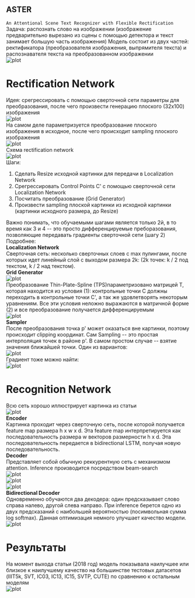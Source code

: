 ## ASTER  
`An Attentional Scene Text Recognizer with Flexible Rectification`  
Задача: распознать слово на изображении (изображение предварительно вырезано из сцены с помощью детектора и текст занимает большую часть изображения)
Модель состоит из двух частей: ректификатора (преобразователя изображения, выпрямителя текста) и распознавателя текста на преобразованном изображении  
![plot](./images/im1.PNG)
# Rectification Network  
Идея: срегрессировать с помощью сверточной сети параметры для преобразования, после чего произвести генерацию плоского (32x100) изображения  
![plot](./images/im2.PNG)  
На самом деле параметризуется преобразование плоского изображения в исходное, после чего происходит sampling плоского изображения  
![plot](./images/im3.PNG)  
Схема rectification network  
![plot](./images/im4.PNG)  
Шаги:  
  1. Сделать Resize исходной картинки для передачи в Localization Network
  2. Срегрессировать Control Points C' с помощью сверточной сети Localization Network
  3. Посчитать преобразование (Grid Generator)
  4. Произвести sampling плоской картинки из исходной картинки (картинки исходного размера, до Resize)

Важно понимать, что обучаемыми шагами является только 2й, в то время как 3 и 4 -- это просто дифференцируемые преборазования, позволяющие передавать градиенты сверточной сети (шагу 2)
Подробнее:  
**Localization Network**  
Сверточная сеть: несколько сверточных слоев с max пулингами, после которых идет линейный слой с выходом размера 2k: (2k точек: k / 2 под текстом, k / 2 над текстом).  
**Grid Generator**  
![plot](./images/im5.PNG)  
Преобразование Thin-Plate-Spline (TPS)параметризовано матрицей T, которая находится из условия (1): контрольные точки C должны переходить в контрольные точки C', а так же удовлетворять некоторым уравнениям. Все эти условия неложно выражаются в матричной форме (2) и все преобразование получается дифференцируемым  
![plot](./images/im7.PNG)  
**Sampler**  
После преобразования точка p' может оказаться вне картинки, поэтому происходит clipping координат.
Сам Sampling -- это простая интерполяция точек в районе p'. В самом простом случае -- взятие значения ближайшей точки. Один из вариантов:  
![plot](./images/im8.PNG)  
Градиент тоже можно найти:  
 ![plot](./images/im9.PNG)
# Recognition Network
Всю сеть хорошо иллюстрирует картинка из статьи  
![plot](./images/im10.PNG)  
**Encoder**   
Картинка проходит через сверточную сеть, после которой получается feature map размера h x w x d. Эта feature map интерпретируется как последовательность размера w векторов размерности h x d. Эта последовательность передается в bidirectional LSTM, получая новую последовательность.  
**Decoder**  
Представляет собой обычную реккурентную сеть с механизмом attention. Inference производится посредством beam-search  
![plot](./images/im11.PNG)  
![plot](./images/im12.PNG)  
![plot](./images/im13.PNG)  
**Bidirectional Decoder**  
Одновременно обучаются два декодера: один предсказывает слово справа налево, другой слева направо. При inference берется одно из двух предсказаний с наибольшей вероятностью (посимвольная сумма log softmax). Данная оптимизация немного улучшает качество модели.  
![plot](./images/im14.PNG)  
# Результаты  
На момент выхода статьи (2018 год) модель показывала наилучшее или близкое к наилучшему качество на большинстве тестовых датасетов (IIIT5k, SVT, IC03, IC13, IC15, SVTP, CUTE) по сравнению к остальным моделям  
![plot](./images/im15.PNG)
